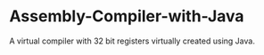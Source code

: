 # Assembly-Compiler-with-Java
A virtual compiler with 32 bit registers virtually created using Java.

